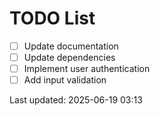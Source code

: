 # TODO List

- [ ] Update documentation
- [ ] Update dependencies
- [ ] Implement user authentication
- [ ] Add input validation

Last updated: 2025-06-19 03:13
